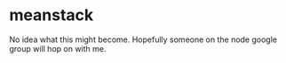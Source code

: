 meanstack
=========

No idea what this might become. Hopefully someone on the node google group will hop on with me.
